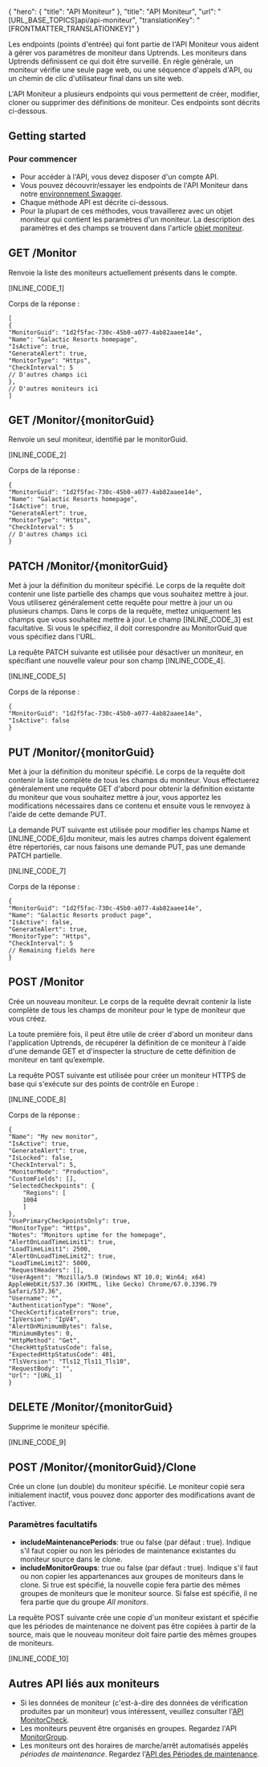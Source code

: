 {
  "hero": {
    "title": "API Moniteur"
  },
  "title": "API Moniteur",
  "url": "[URL_BASE_TOPICS]api/api-moniteur",
  "translationKey": "[FRONTMATTER_TRANSLATIONKEY]"
}

Les endpoints (points d'entrée) qui font partie de l'API Moniteur vous aident à gérer vos paramètres de moniteur dans Uptrends. Les moniteurs dans Uptrends définissent ce qui doit être surveillé. En règle générale, un moniteur vérifie une seule page web, ou une séquence d'appels d'API, ou un chemin de clic d'utilisateur final dans un site web.

L'API Moniteur a plusieurs endpoints qui vous permettent de créer, modifier, cloner ou supprimer des définitions de moniteur. Ces endpoints sont décrits ci-dessous.

## Getting started

### Pour commencer

-   Pour accéder à l'API, vous devez disposer d'un compte API.
-   Vous pouvez découvrir/essayer les endpoints de l'API Moniteur dans notre [environnement Swagger]([LINK_URL_1]).
-   Chaque méthode API est décrite ci-dessous.
-   Pour la plupart de ces méthodes, vous travaillerez avec un objet moniteur qui contient les paramètres d'un moniteur. La description des paramètres et des champs se trouvent dans l'article [objet moniteur]([LINK_URL_2]).

## GET /Monitor

Renvoie la liste des moniteurs actuellement présents dans le compte.

[INLINE_CODE_1]

Corps de la réponse :

    [
    {
    "MonitorGuid": "1d2f5fac-730c-45b0-a077-4ab82aaee14e",
    "Name": "Galactic Resorts homepage",
    "IsActive": true,
    "GenerateAlert": true,
    "MonitorType": "Https",
    "CheckInterval": 5
    // D'autres champs ici
    },
    // D'autres moniteurs ici
    ]

## GET /Monitor/{monitorGuid}

Renvoie un seul moniteur, identifié par le monitorGuid.

[INLINE_CODE_2]

Corps de la réponse :

    {
    "MonitorGuid": "1d2f5fac-730c-45b0-a077-4ab82aaee14e",
    "Name": "Galactic Resorts homepage",
    "IsActive": true,
    "GenerateAlert": true,
    "MonitorType": "Https",
    "CheckInterval": 5
    // D'autres champs ici
    }

## PATCH /Monitor/{monitorGuid}

Met à jour la définition du moniteur spécifié. Le corps de la requête doit contenir une liste partielle des champs que vous souhaitez mettre à jour. Vous utiliserez généralement cette requête pour mettre à jour un ou plusieurs champs. Dans le corps de la requête, mettez uniquement les champs que vous souhaitez mettre à jour. Le champ [INLINE_CODE_3] est facultative. Si vous le spécifiez, il doit correspondre au MonitorGuid que vous spécifiez dans l'URL.

La requête PATCH suivante est utilisée pour désactiver un moniteur, en spécifiant une nouvelle valeur pour son champ [INLINE_CODE_4].

[INLINE_CODE_5]

Corps de la réponse :

    {
    "MonitorGuid": "1d2f5fac-730c-45b0-a077-4ab82aaee14e",
    "IsActive": false
    }

## PUT /Monitor/{monitorGuid}

Met à jour la définition du moniteur spécifié. Le corps de la requête doit contenir la liste complète de tous les champs du moniteur. Vous effectuerez généralement une requête GET d'abord pour obtenir la définition existante du moniteur que vous souhaitez mettre à jour, vous apportez les modifications nécessaires dans ce contenu et ensuite vous le renvoyez à l'aide de cette demande PUT.

La demande PUT suivante est utilisée pour modifier les champs Name et [INLINE_CODE_6]du moniteur, mais les autres champs doivent également être répertoriés, car nous faisons une demande PUT, pas une demande PATCH partielle.

[INLINE_CODE_7]

Corps de la réponse :

    {
    "MonitorGuid": "1d2f5fac-730c-45b0-a077-4ab82aaee14e",
    "Name": "Galactic Resorts product page",
    "IsActive": false,
    "GenerateAlert": true,
    "MonitorType": "Https",
    "CheckInterval": 5
    // Remaining fields here    
    }

## POST /Monitor

Crée un nouveau moniteur. Le corps de la requête devrait contenir la liste complète de tous les champs de moniteur pour le type de moniteur que vous créez.

La toute première fois, il peut être utile de créer d'abord un moniteur dans l'application Uptrends, de récupérer la définition de ce moniteur à l'aide d'une demande GET et d'inspecter la structure de cette définition de moniteur en tant qu’exemple.

La requête POST suivante est utilisée pour créer un moniteur HTTPS de base qui s'exécute sur des points de contrôle en Europe :

[INLINE_CODE_8]

Corps de la réponse :

    {
    "Name": "My new monitor",
    "IsActive": true,
    "GenerateAlert": true,
    "IsLocked": false,
    "CheckInterval": 5,
    "MonitorMode": "Production",
    "CustomFields": [],
    "SelectedCheckpoints": {
        "Regions": [
        1004
        ]
    },
    "UsePrimaryCheckpointsOnly": true,
    "MonitorType": "Https",
    "Notes": "Monitors uptime for the homepage",
    "AlertOnLoadTimeLimit1": true,
    "LoadTimeLimit1": 2500,
    "AlertOnLoadTimeLimit2": true,
    "LoadTimeLimit2": 5000,
    "RequestHeaders": [],
    "UserAgent": "Mozilla/5.0 (Windows NT 10.0; Win64; x64) AppleWebKit/537.36 (KHTML, like Gecko) Chrome/67.0.3396.79 Safari/537.36",
    "Username": "",
    "AuthenticationType": "None",
    "CheckCertificateErrors": true,
    "IpVersion": "IpV4",
    "AlertOnMinimumBytes": false,
    "MinimumBytes": 0,
    "HttpMethod": "Get",
    "CheckHttpStatusCode": false,
    "ExpectedHttpStatusCode": 401,
    "TlsVersion": "Tls12_Tls11_Tls10",
    "RequestBody": "",
    "Url": "[URL_1]
    }

## DELETE /Monitor/{monitorGuid}

Supprime le moniteur spécifié.

[INLINE_CODE_9]

## POST /Monitor/{monitorGuid}/Clone

Crée un clone (un double) du moniteur spécifié. Le moniteur copié sera initialement inactif, vous pouvez donc apporter des modifications avant de l'activer.

### Paramètres facultatifs

-   **includeMaintenancePeriods**: true ou false (par défaut : true). Indique s'il faut copier ou non les périodes de maintenance existantes du moniteur source dans le clone.
-   **includeMonitorGroups**: true ou false (par défaut : true). Indique s'il faut ou non copier les appartenances aux groupes de moniteurs dans le clone. Si true est spécifié, la nouvelle copie fera partie des mêmes groupes de moniteurs que le moniteur source. Si false est spécifié, il ne fera partie que du groupe *All monitors*.

La requête POST suivante crée une copie d'un moniteur existant et spécifie que les périodes de maintenance ne doivent pas être copiées à partir de la source, mais que le nouveau moniteur doit faire partie des mêmes groupes de moniteurs.

[INLINE_CODE_10]

## Autres API liés aux moniteurs

-   Si les données de moniteur (c'est-à-dire des données de vérification produites par un moniteur) vous intéressent, veuillez consulter l'[API MonitorCheck]([LINK_URL_3]).
-   Les moniteurs peuvent être organisés en groupes. Regardez l'API [MonitorGroup]([LINK_URL_4]).
-   Les moniteurs ont des horaires de marche/arrêt automatisés appelés *périodes de maintenance*. Regardez l'[API des Périodes de maintenance]([LINK_URL_5]).
